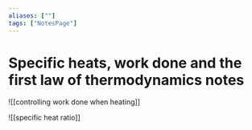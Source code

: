```yaml
---
aliases: [""]
tags: ["NotesPage"]
---
```


# Specific heats, work done and the first law of thermodynamics notes

![[controlling work done when heating]]

![[specific heat ratio]]
